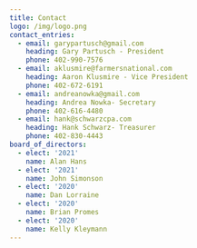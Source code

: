 ```yaml
---
title: Contact
logo: /img/logo.png
contact_entries:
  - email: garypartusch@gmail.com
    heading: Gary Partusch - President
    phone: 402-990-7576
  - email: aklusmire@farmersnational.com
    heading: Aaron Klusmire - Vice President
    phone: 402-672-6191
  - email: andreanowka@gmail.com
    heading: Andrea Nowka- Secretary
    phone: 402-616-4480
  - email: hank@schwarzcpa.com
    heading: Hank Schwarz- Treasurer
    phone: 402-830-4443
board_of_directors:
  - elect: '2021'
    name: Alan Hans
  - elect: '2021'
    name: John Simonson
  - elect: '2020'
    name: Dan Lorraine
  - elect: '2020'
    name: Brian Promes
  - elect: '2020'
    name: Kelly Kleymann
---
```



